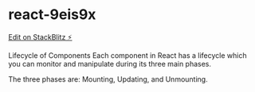 # react-9eis9x

[Edit on StackBlitz ⚡️](https://stackblitz.com/edit/react-a1mqnm)

Lifecycle of Components
Each component in React has a lifecycle which you can monitor and manipulate during its three main phases.

The three phases are: Mounting, Updating, and Unmounting. 
